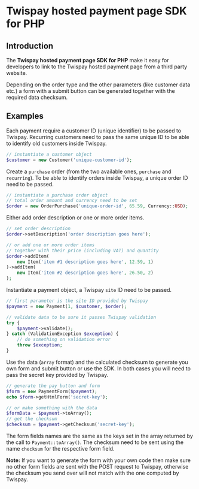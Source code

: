 # Twispay hosted payment page SDK for PHP

## Introduction

The <b>Twispay hosted payment page SDK for PHP</b> make it easy for 
developers to link to the Twispay hosted payment page from a third party website.

Depending on the order type and the other parameters (like customer data etc.)
a form with a submit button can be generated together with the required data checksum.

## Examples

Each payment require a customer ID (unique identifier) to be passed to Twispay.
Recurring customers need to pass the same unique ID to be able to identify old customers
inside Twispay.

```php
// instantiate a customer object
$customer = new Customer('unique-customer-id');
```
Create a `purchase` order (from the two available ones, `purchase` and `recurring`).
To be able to identify orders inside Twispay, a unique order ID need to be passed.

```php
// instantiate a purchase order object
// total order amount and currency need to be set
$order = new OrderPurchase('unique-order-id', 65.59, Currency::USD);
```

Either add order description or one or more order items.

```php
// set order description
$order->setDescription('order description goes here');
```

```php
// or add one or more order items 
// together with their price (including VAT) and quantity
$order->addItem(
    new Item('item #1 description goes here', 12.59, 1)
)->addItem(
    new Item('item #2 description goes here', 26.50, 2)
);
```

Instantiate a payment object, a Twispay `site` ID need to be passed. 

```php
// first parameter is the site ID provided by Twispay
$payment = new Payment(1, $customer, $order);

// validate data to be sure it passes Twispay validation
try {
    $payment->validate();
} catch (ValidationException $exception) {
    // do something on validation error
    throw $exception;
}
```

Use the data (`array` format) and the calculated checksum to generate you own form and
submit button or use the SDK. In both cases you will need to pass
the secret key provided by Twispay.

```php
// generate the pay button and form
$form = new PaymentForm($payment);
echo $form->getHtmlForm('secret-key');
```

```php
// or make something with the data
$formData = $payment->toArray();
// get the checksum
$checksum = $payment->getChecksum('secret-key');
```
The form fields names are the same as the keys set in the array returned by 
the call to `Payment::toArray()`. The checksum need to be sent using the name
`checksum` for the respective form field.

<b>Note:</b> If you want to generate the form with your own code then
make sure no other form fields are sent with the POST request
to Twispay, otherwise the checksum you send over will not match with the one
computed by Twispay.
